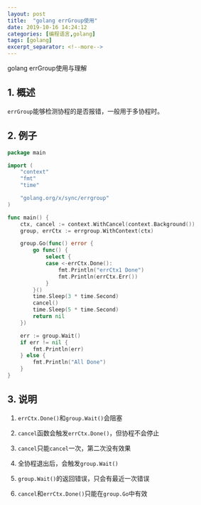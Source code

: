 ```yaml
---
layout: post
title:  "golang errGroup使用"
date: 2019-10-16 14:24:12
categories: [编程语言,golang]
tags: [golang]
excerpt_separator: <!--more-->
---
```

golang errGroup使用与理解
<!--more-->

## 1. 概述

`errGroup`能够检测协程的是否报错，一般用于多协程时。

## 2. 例子

```go
package main

import (
	"context"
	"fmt"
	"time"

	"golang.org/x/sync/errgroup"
)

func main() {
	ctx, cancel := context.WithCancel(context.Background())
	group, errCtx := errgroup.WithContext(ctx)

	group.Go(func() error {
		go func() {
			select {
			case <-errCtx.Done():
				fmt.Println("errCtx1 Done")
				fmt.Println(errCtx.Err())
			}
		}()
		time.Sleep(3 * time.Second)
		cancel()
		time.Sleep(5 * time.Second)
		return nil
	})

	err := group.Wait()
	if err != nil {
		fmt.Println(err)
	} else {
		fmt.Println("All Done")
	}
}
```

## 3. 说明

1. `errCtx.Done()`和`group.Wait()`会阻塞

2. `cancel`函数会触发`errCtx.Done()`，但协程不会停止

3. `cancel`只能`cancel`一次，第二次没有效果

4. 全协程退出后，会触发`group.Wait()`

5. `group.Wait()`的返回错误，只会有最近一次错误

6. `cancel`和`errCtx.Done()`只能在`group.Go`中有效